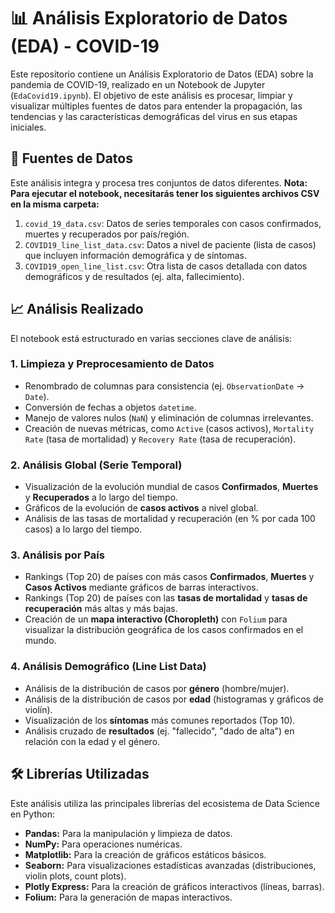 # 📊 Análisis Exploratorio de Datos (EDA) - COVID-19

Este repositorio contiene un Análisis Exploratorio de Datos (EDA) sobre la pandemia de COVID-19, realizado en un Notebook de Jupyter (`EdaCovid19.ipynb`). El objetivo de este análisis es procesar, limpiar y visualizar múltiples fuentes de datos para entender la propagación, las tendencias y las características demográficas del virus en sus etapas iniciales.

## 📂 Fuentes de Datos

Este análisis integra y procesa tres conjuntos de datos diferentes. **Nota: Para ejecutar el notebook, necesitarás tener los siguientes archivos CSV en la misma carpeta:**

1.  `covid_19_data.csv`: Datos de series temporales con casos confirmados, muertes y recuperados por país/región.
2.  `COVID19_line_list_data.csv`: Datos a nivel de paciente (lista de casos) que incluyen información demográfica y de síntomas.
3.  `COVID19_open_line_list.csv`: Otra lista de casos detallada con datos demográficos y de resultados (ej. alta, fallecimiento).

## 📈 Análisis Realizado

El notebook está estructurado en varias secciones clave de análisis:

### 1. Limpieza y Preprocesamiento de Datos
* Renombrado de columnas para consistencia (ej. `ObservationDate` -> `Date`).
* Conversión de fechas a objetos `datetime`.
* Manejo de valores nulos (`NaN`) y eliminación de columnas irrelevantes.
* Creación de nuevas métricas, como `Active` (casos activos), `Mortality Rate` (tasa de mortalidad) y `Recovery Rate` (tasa de recuperación).

### 2. Análisis Global (Serie Temporal)
* Visualización de la evolución mundial de casos **Confirmados**, **Muertes** y **Recuperados** a lo largo del tiempo.
* Gráficos de la evolución de **casos activos** a nivel global.
* Análisis de las tasas de mortalidad y recuperación (en % por cada 100 casos) a lo largo del tiempo.

### 3. Análisis por País
* Rankings (Top 20) de países con más casos **Confirmados**, **Muertes** y **Casos Activos** mediante gráficos de barras interactivos.
* Rankings (Top 20) de países con las **tasas de mortalidad** y **tasas de recuperación** más altas y más bajas.
* Creación de un **mapa interactivo (Choropleth)** con `Folium` para visualizar la distribución geográfica de los casos confirmados en el mundo.

### 4. Análisis Demográfico (Line List Data)
* Análisis de la distribución de casos por **género** (hombre/mujer).
* Análisis de la distribución de casos por **edad** (histogramas y gráficos de violín).
* Visualización de los **síntomas** más comunes reportados (Top 10).
* Análisis cruzado de **resultados** (ej. "fallecido", "dado de alta") en relación con la edad y el género.

## 🛠️ Librerías Utilizadas

Este análisis utiliza las principales librerías del ecosistema de Data Science en Python:

* **Pandas:** Para la manipulación y limpieza de datos.
* **NumPy:** Para operaciones numéricas.
* **Matplotlib:** Para la creación de gráficos estáticos básicos.
* **Seaborn:** Para visualizaciones estadísticas avanzadas (distribuciones, violin plots, count plots).
* **Plotly Express:** Para la creación de gráficos interactivos (líneas, barras).
* **Folium:** Para la generación de mapas interactivos.
